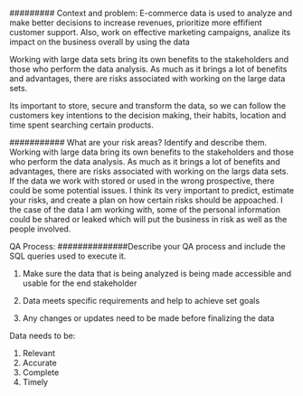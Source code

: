 ######### Context and problem:
E-commerce data is used to analyze and make better decisions to increase revenues, prioritize more effifient customer support. Also, work on effective marketing campaigns, analize its impact on the business overall by using the data

Working with large data sets bring its own benefits to the stakeholders and those who perform the data analysis. As much as it brings a lot of benefits and advantages, there are risks associated with working on the large data sets. 

Its important to store, secure and transform the data, so we can follow the customers key intentions to the decision making, their habits, location and time spent searching certain products.

########### What are your risk areas? Identify and describe them.
Working with large data bring its own benefits to the stakeholders and those who perform the data analysis. As much as it brings a lot of benefits and advantages, there are risks associated with working on the largs data sets. 
If the data we work with stored or used in the wrong prospective, there could be some potential issues. I think its very important to predict, estimate your risks, and create a plan on how certain risks should be appoached.
I the case of the data I am working with, some of the personal information could be shared or leaked which will put the business in risk as well as the people involved.

QA Process:
##############Describe your QA process and include the SQL queries used to execute it.

1. Make sure the data that is being analyzed is being made accessible and usable for the end stakeholder

2. Data meets specific requirements and help to achieve set goals

3. Any changes or updates need to be made before finalizing the data

Data needs to be:

1. Relevant
2. Accurate
3. Complete
4. Timely
